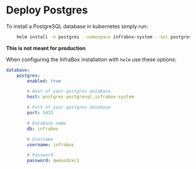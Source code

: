 # Deploy Postgres
To install a PostgreSQL database in kubernetes simply run:

```bash
    helm install -n postgres --namespace infrabox-system --set postgresPassword=qweasdzxc1,postgresUser=infrabox,postgresDatabase=infrabox stable/postgresql
```

**This is not meant for production**

When configuring the InfraBox installation with `helm` use these options:

```yaml
database:
    postgres:
        enabled: true

        # Host of your postgres database
        host: postgres-postgresql.infrabox-system

        # Port of your postgres database
        port: 5432

        # Database name
        db: infrabox

        # Username
        username: infrabox

        # Password
        password: qweasdzxc1
```
